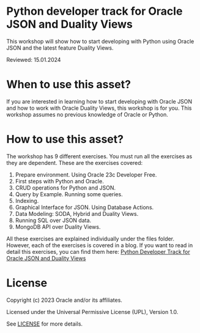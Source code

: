 # Python developer track for Oracle JSON and Duality Views

This workshop will show how to start developing with Python using Oracle JSON and the latest feature Duality Views.

Reviewed: 15.01.2024

# When to use this asset?

If you are interested in learning how to start developing with Oracle JSON and how to work with Oracle Duality Views, this workshop is for you. This workshop assumes no previous knowledge of Oracle or Python.

# How to use this asset?

The workshop has 9 different exercises. You must run all the exercises as they are dependent. These are the exercises covered:

1. Prepare environment. Using Oracle 23c Developer Free.
2. First steps with Python and Oracle.
3. CRUD operations for Python and JSON.
4. Query by Example. Running some queries.
5. Indexing.
6. Graphical Interface for JSON. Using Database Actions.
7. Data Modeling: SODA, Hybrid and Duality Views.
8. Running SQL over JSON data.
9. MongoDB API over Duality Views.

All these exercises are explained individually under the files folder. However, each of the exercises is covered in a blog. If you want to read in detail this exercises, you can find them here: [Python Developer Track for Oracle JSON and Duality Views](https://dev.to/javierdelatorre/python-developer-track-for-oracle-json-and-duality-views-2b9h)


# License
 
Copyright (c) 2023 Oracle and/or its affiliates.
 
Licensed under the Universal Permissive License (UPL), Version 1.0.
 
See [LICENSE](https://github.com/oracle-devrel/technology-engineering/blob/main/LICENSE) for more details.
